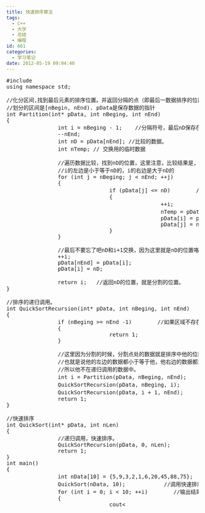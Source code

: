 ```yaml
---
title: 快速排序算法
tags:
  - C++
  - 大学
  - 总结
  - 编程
id: 661
categories:
  - 学习笔记
date: 2012-05-19 09:04:40
---
```


<pre lang="c">
#include <iostream>
using namespace std;

//化分区间,找到最后元素的排序位置。并返回分隔的点（即最后一数据排序的位置）。
//划分的区间是[nBegin, nEnd). pData是保存数据的指针
int Partition(int* pData, int nBeging, int nEnd)
{
                int i = nBeging - 1;    //分隔符号，最后nD保存在这里
                --nEnd;
                int nD = pData[nEnd]; //比较的数据。
                int nTemp; // 交换用的临时数据

                //遍历数据比较，找到nD的位置，这里注意，比较结果是,
                //i的左边是小于等于nD的，i的右边是大于nD的
                for (int j = nBeging; j < nEnd; ++j)
                {
                                if (pData[j] <= nD)        //如果数据比要比较的小，则在该数据的左边，与i+1交换
                                {
                                                ++i;                //小于nD的数据多一个，所以要加1，i的左边数据都比nD小
                                                nTemp = pData[i];    //交换数据
                                                pData[i] = pData[j];
                                                pData[j] = nTemp;
                                }
                }

                //最后不要忘了吧nD和i+1交换，因为这里就是nD的位置咯。
                ++i;
                pData[nEnd] = pData[i];
                pData[i] = nD;

                return i;   //返回nD的位置，就是分割的位置。
}

//排序的递归调用。
int QuickSortRecursion(int* pData, int nBeging, int nEnd)
{
                if (nBeging >= nEnd -1)        //如果区域不存在或只有一个数据则不递归排序
                {
                                return 1;
                }

                //这里因为分割的时候，分割点处的数据就是排序中他的位置。
                //也就是说他的左边的数据都小于等于他，他右边的数据都大于他。
                //所以他不在递归调用的数据中。
                int i = Partition(pData, nBeging, nEnd);        //找到分割点
                QuickSortRecursion(pData, nBeging, i);            //递归左边的排序
                QuickSortRecursion(pData, i + 1, nEnd);            //递归右边的排序
                return 1;
}

//快速排序
int QuickSort(int* pData, int nLen)
{
                //递归调用，快速排序。
                QuickSortRecursion(pData, 0, nLen);
                return 1;
}
int main()
{
                int nData[10] = {5,9,3,2,1,6,20,45,88,75};        //测试数据
                QuickSort(nData, 10);            //调用快速排序
                for (int i = 0; i < 10; ++i)        //输出结果
                {
                                cout<<nData[i]<<" ";
                }
                cout<<endl;

                return 0;
}
</pre>